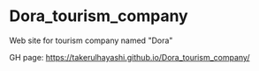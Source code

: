 # Dora_tourism_company
Web site for tourism company named "Dora"

GH page: https://takerulhayashi.github.io/Dora_tourism_company/
